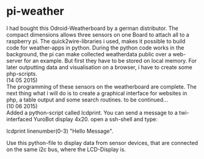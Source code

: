 # pi-weather
I had bought this Odroid-Weatherboard by a german distributor. The compact dimensions allows three sensors on one Board to attach all to a raspberry pi. The quick2wire-libraries i used, makes it possible to build code for weather-apps in python. During the python code works in the background, the pi can make collected weatherdata public over a web-server for an example. But first they have to be stored on local memory. For later outputting data and visualisation on a browser, i have to create some php-scripts.<br>
(14 05 2015)<br>
The programming of these sensors on the weatherboard are complete. The next thing what i will do is to create a graphical interface for websites in php, a table output and some search routines.
to be continued...<br>
(10 06 2015)<br>
Added a python-script called lcdprint. You can send a message to a twi-interfaced YuroBot display 4x20.
open a ssh-shell and type: <p style="font-color:red">lcdprint linenumber(0-3) "Hello Message".</p> Use this python-file to display data from
sensor devices, that are connected on the same i2c bus, where the LCD-Display is.
